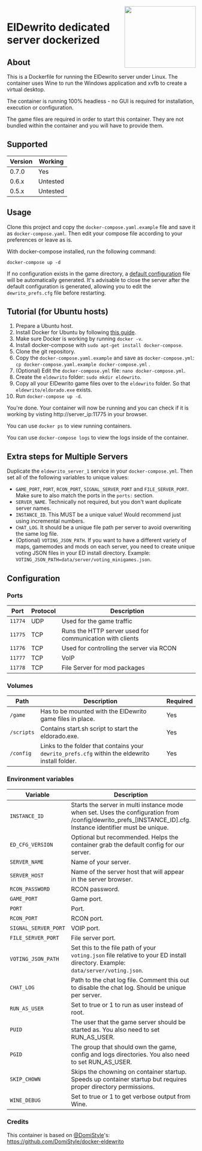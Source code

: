 <img src="http://i.imgur.com/IkTrjna.png" width="190" height="164" align="right"/>

# ElDewrito dedicated server dockerized

## About

This is a Dockerfile for running the ElDewrito server under Linux. The container uses Wine to run the Windows application and xvfb to create a virtual desktop.

The container is running 100% headless - no GUI is required for installation, execution or configuration.

The game files are required in order to start this container. They are not bundled within the container and you will have to provide them.

## Supported

| Version | Working |
|---------|-|
| 0.7.0   | Yes |
| 0.6.x   | Untested |
| 0.5.x   | Untested |

## Usage

Clone this project and copy the `docker-compose.yaml.example` file and save it as `docker-compose.yaml`. Then edit your compose file according to your preferences or leave as is.

With docker-compose installed, run the following command:

    docker-compose up -d

If no configuration exists in the game directory, a [default configuration](defaults) file will be automatically generated. It's advisable to close the server after the default configuration is generated, allowing you to edit the `dewrito_prefs.cfg` file before restarting.

## Tutorial (for Ubuntu hosts)

1. Prepare a Ubuntu host.
2. Install Docker for Ubuntu by following [this guide](https://docs.docker.com/install/linux/docker-ce/ubuntu/).
3. Make sure Docker is working by running `docker -v`.
4. Install docker-compose with `sudo apt-get install docker-compose`.
5. Clone the git repository.
6. Copy the `docker-compose.yaml.example` and save as `docker-compose.yml`: `cp docker-compose.yaml.example docker-compose.yml` .
7. (Optional) Edit the `docker-compose.yml` file: `nano docker-compose.yml`.
8. Create the `eldewrito` folder: `sudo mkdir eldewrito`.
9. Copy all your ElDewrito game files over to the `eldewrito` folder. So that `eldewrito/eldorado.exe` exists.
10. Run `docker-compose up -d`.

You're done. Your container will now be running and you can check if it is working by visting http://server_ip:11775 in your browser.

You can use `docker ps` to view running containers.

You can use `docker-compose logs` to view the logs inside of the container.

## Extra steps for Multiple Servers

Duplicate the `eldewrito_server_1` service in your `docker-compose.yml`. Then set all of the following variables to unique values: 
- `GAME_PORT`, `PORT`, `RCON_PORT`, `SIGNAL_SERVER_PORT` and `FILE_SERVER_PORT`. Make sure to also match the ports in the `ports:` section.
- `SERVER_NAME`. Technically not required, but you don't want duplicate server names.
- `INSTANCE_ID`. This MUST be a unique value! Would recommend just using incremental numbers.
- `CHAT_LOG`. It should be a unique file path per server to avoid overwriting the same log file.
- (Optional) `VOTING_JSON_PATH`. If you want to have a different variety of maps, gamemodes and mods on each server, you need to create unique voting JSON files in your ED install directory. Example: `VOTING_JSON_PATH=data/server/voting_minigames.json`.

## Configuration

### Ports

| Port       | Protocol | Description                                              |
|------------|----------|----------------------------------------------------------|
| `11774` | UDP | Used for the game traffic                                |
| `11775` | TCP | Runs the HTTP server used for communication with clients |
| `11776` | TCP | Used for controlling the server via RCON                 |
| `11777` | TCP | VoIP                                                     |
| `11778` | TCP | File Server for mod packages                             |

### Volumes

| Path       | Description                                                                                     | Required |
|------------|-------------------------------------------------------------------------------------------------|----------|
| `/game`    | Has to be mounted with the ElDewrito game files in place.                                       | Yes      |
| `/scripts` | Contains start.sh script to start the eldorado.exe.                                             | Yes      |
| `/config`  | Links to the folder that contains your `dewrito_prefs.cfg` within the eldewrito install folder. | Yes      |

### Environment variables

| Variable             | Description                                                                                                                                                 | Default  | Required |
|----------------------|-------------------------------------------------------------------------------------------------------------------------------------------------------------|----------|----------|
| `INSTANCE_ID`        | Starts the server in multi instance mode when set. Uses the configuration from /config/dewrito_prefs_[INSTANCE_ID].cfg. Instance identifier must be unique. | - | No |
| `ED_CFG_VERSION`     | Optional but recommended. Helps the container grab the default config for our server.                                                                       | - | No |
| `SERVER_NAME`        | Name of your server.                                                                                                                                        | - | No |
| `SERVER_HOST`        | Name of the server host that will appear in the server browser.                                                                                             | - | No |
| `RCON_PASSWORD`      | RCON password.                                                                                                                                              | - | No |
| `GAME_PORT`          | Game port.                                                                                                                                                  | - | No |
| `PORT`               | Port.                                                                                                                                                       | - | No |
| `RCON_PORT`          | RCON port.                                                                                                                                                  | - | No |
| `SIGNAL_SERVER_PORT` | VOIP port.                                                                                                                                                  | - | No |
| `FILE_SERVER_PORT`   | File server port.                                                                                                                                           | - | No |
| `VOTING_JSON_PATH`   | Set this to the file path of your `voting.json` file relative to your ED install directory. Example: `data/server/voting.json`.                             | - | No |
| `CHAT_LOG`           | Path to the chat log file. Comment this out to disable the chat log. Should be unique per server.                                                           | - | No |
| `RUN_AS_USER`        | Set to true or 1 to run as user instead of root.                                                                                                            | - | No |
| `PUID`               | The user that the game server should be started as. You also need to set RUN_AS_USER.                                                                       | 1000 | No |
| `PGID`               | The group that should own the game, config and logs directories. You also need to set RUN_AS_USER.                                                          | 1000 | No |
| `SKIP_CHOWN`         | Skips the chowning on container startup. Speeds up container startup but requires proper directory permissions.                                             | - | No |
| `WINE_DEBUG`         | Set to true or 1 to get verbose output from Wine.                                                                                                           | - | No |

### Credits

This container is based on [@DomiStyle](https://github.com/DomiStyle)'s: https://github.com/DomiStyle/docker-eldewrito
